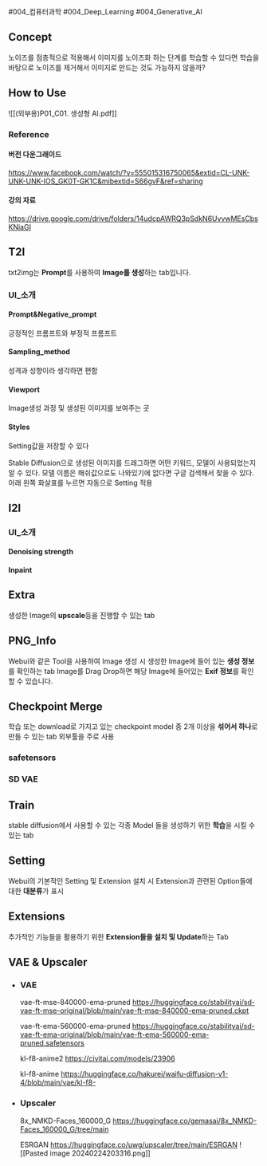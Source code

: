 #004_컴퓨터과학 #004_Deep_Learning #004_Generative_AI
## Concept
노이즈를 점층적으로 적용해서 이미지를 노이즈화 하는 단계를 학습할 수 있다면
학습을 바탕으로 노이즈를 제거해서 이미지로 만드는 것도 가능하지 않을까?
## How to Use
![[(외부용)P01_C01. 생성형 AI.pdf]]
### Reference
#### 버전 다운그래이드
https://www.facebook.com/watch/?v=555015316750065&extid=CL-UNK-UNK-UNK-IOS_GK0T-GK1C&mibextid=S66gvF&ref=sharing
#### 강의 자료
https://drive.google.com/drive/folders/14udcpAWRQ3pSdkN6UvvwMEsCbsKNiaGI

## T2I
txt2img는 **Prompt**를 사용하여 **Image를 생성**하는 tab입니다.
### UI_소개
#### Prompt&Negative_prompt
긍정적인 프롬프트와 부정적 프롬프트
#### Sampling_method
성격과 성향이라 생각하면 편함
#### Viewport
Image생성 과정 및 생성된 이미지를 보여주는 곳
#### Styles
Setting값을 저장할 수 있다

Stable Diffusion으로 생성된 이미지를 드래그하면 어떤 키워드, 모델이 사용되었는지 알 수 있다.
모델 이름은 해쉬값으로도 나와있기에 없다면 구글 검색해서 찾을 수 있다.
아래 왼쪽 화살표를 누르면 자동으로 Setting 적용
## I2I
### UI_소개
#### Denoising strength
#### Inpaint
## Extra
생성한 Image의 **upscale**등을 진행할 수 있는 tab

## PNG_Info
Webui와 같은 Tool을 사용하여 Image 생성 시 생성한 Image에 들어 있는 **생성 정보**를 확인하는 tab
Image를 Drag Drop하면 해당 Image에 들어있는 **Exif 정보**를 확인할 수 있습니다.
## Checkpoint Merge
학습 또는 download로 가지고 있는 checkpoint model 중 2개 이상을 **섞어서 하나**로 만들 수 있는 tab
외부툴을 주로 사용
### safetensors
### SD VAE
## Train
stable diffusion에서 사용할 수 있는 각종 Model 들을 생성하기 위한 **학습**을 시킬 수 있는 tab
## Setting
Webui의 기본적인 Setting 및 Extension 설치 시 Extension과 관련된 Option들에 대한 **대분류**가 표시
## Extensions
추가적인 기능들을 활용하기 위한 **Extension들을 설치 및 Update**하는 Tab
## VAE & Upscaler
- ### VAE
	vae-ft-mse-840000-ema-pruned https://huggingface.co/stabilityai/sd-vae-ft-mse-original/blob/main/vae-ft-mse-840000-ema-pruned.ckpt
	
	vae-ft-ema-560000-ema-pruned https://huggingface.co/stabilityai/sd-vae-ft-ema-original/blob/main/vae-ft-ema-560000-ema-pruned.safetensors
	
	kl-f8-anime2 https://civitai.com/models/23906
	
	kl-f8-anime https://huggingface.co/hakurei/waifu-diffusion-v1-4/blob/main/vae/kl-f8-
- ### Upscaler
	8x_NMKD-Faces_160000_G https://huggingface.co/gemasai/8x_NMKD-Faces_160000_G/tree/main
	
	ESRGAN https://huggingface.co/uwg/upscaler/tree/main/ESRGAN
	![[Pasted image 20240224203316.png]]